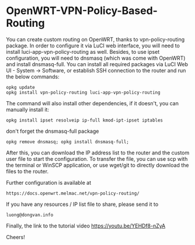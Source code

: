 # OpenWRT-VPN-Policy-Based-Routing

You can create custom routing on OpenWRT, thanks to vpn-policy-routing package. In order to configure it via LuCI web interface, you will need to install luci-app-vpn-policy-routing as well. Besides, to use ipset configuration, you will need to dnsmasq (which was come with OpenWRT) and install dnsmasq-full.
You can install all required packages via LuCI Web UI - System -> Software, or establish SSH connection to the router and run the below commands:

```
opkg update
opkg install vpn-policy-routing luci-app-vpn-policy-routing
```
The command will also install other dependencies, if it doesn't, you can manually install it:
```
opkg install ipset resolveip ip-full kmod-ipt-ipset iptables
```
don't forget the dnsmasq-full package
```
opkg remove dnsmasq; opkg install dnsmasq-full;
```

After this, you can download the IP address list to the router and the custom user file to start the configuration. To transfer the file, you can use scp with the terminal or WinSCP application, or use wget/git to directly download the files to the router.

Further configuration is available at
```
https://docs.openwrt.melmac.net/vpn-policy-routing/
```
If you have any resources / IP list file to share, please send it to
```
luong@dongvan.info
```

Finally, the link to the tutorial video https://youtu.be/YEHDf8-nZyA

Cheers!
